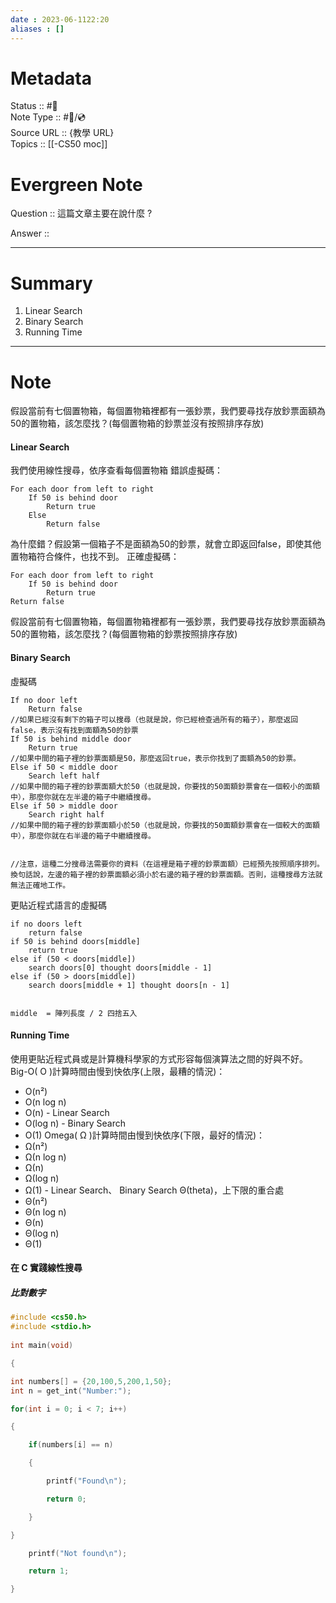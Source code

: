 ```yaml
---
date : 2023-06-1122:20
aliases : []
---
```

# Metadata
Status :: #🌱 <br>
Note Type :: #📨/💿 <br>
Source URL :: {教學 URL} <br>
Topics :: [[-CS50 moc]] <br>
# Evergreen Note

Question :: 這篇文章主要在說什麼 ?

Answer ::

---

# Summary 
1. Linear Search
2. Binary Search
3. Running Time
---

# Note
假設當前有七個置物箱，每個置物箱裡都有一張鈔票，我們要尋找存放鈔票面額為50的置物箱，該怎麼找？(每個置物箱的鈔票並沒有按照排序存放)
#### Linear Search
我們使用線性搜尋，依序查看每個置物箱
錯誤虛擬碼：
```
For each door from left to right 
	If 50 is behind door 
		Return true
	Else 
		Return false
```

為什麼錯？假設第一個箱子不是面額為50的鈔票，就會立即返回false，即使其他置物箱符合條件，也找不到。
正確虛擬碼：
```
For each door from left to right 
	If 50 is behind door 
		Return true
Return false

```

假設當前有七個置物箱，每個置物箱裡都有一張鈔票，我們要尋找存放鈔票面額為50的置物箱，該怎麼找？(每個置物箱的鈔票按照排序存放)
#### Binary Search
虛擬碼
```
If no door left 
	Return false 
//如果已經沒有剩下的箱子可以搜尋（也就是說，你已經檢查過所有的箱子），那麼返回false，表示沒有找到面額為50的鈔票
If 50 is behind middle door
	Return true
//如果中間的箱子裡的鈔票面額是50，那麼返回true，表示你找到了面額為50的鈔票。
Else if 50 < middle door
	Search left half
//如果中間的箱子裡的鈔票面額大於50（也就是說，你要找的50面額鈔票會在一個較小的面額中），那麼你就在左半邊的箱子中繼續搜尋。
Else if 50 > middle door
	Search right half
//如果中間的箱子裡的鈔票面額小於50（也就是說，你要找的50面額鈔票會在一個較大的面額中），那麼你就在右半邊的箱子中繼續搜尋。


//注意，這種二分搜尋法需要你的資料（在這裡是箱子裡的鈔票面額）已經預先按照順序排列。換句話說，左邊的箱子裡的鈔票面額必須小於右邊的箱子裡的鈔票面額。否則，這種搜尋方法就無法正確地工作。
```
更貼近程式語言的虛擬碼
```
if no doors left
	return false
if 50 is behind doors[middle]
	return true
else if (50 < doors[middle])
	search doors[0] thought doors[middle - 1]
else if (50 > doors[middle])
	search doors[middle + 1] thought doors[n - 1]


middle  = 陣列長度 / 2 四捨五入
```

#### Running Time
使用更貼近程式員或是計算機科學家的方式形容每個演算法之間的好與不好。
Big-O( Ο )計算時間由慢到快依序(上限，最糟的情況)：
- O(n²)
- O(n log n)
- O(n) - Linear Search
- O(log n) - Binary Search
- O(1)
Omega( Ω )計算時間由慢到快依序(下限，最好的情況)：
- Ω(n²)
- Ω(n log n)
- Ω(n) 
- Ω(log n)
- Ω(1) - Linear Search、 Binary Search
Θ(theta)，上下限的重合處
- Θ(n²)
- Θ(n log n)
- Θ(n) 
- Θ(log n)
- Θ(1)

#### 在 C 實踐線性搜尋
##### 比對數字
```c
#include <cs50.h>
#include <stdio.h>
 
int main(void)

{

int numbers[] = {20,100,5,200,1,50};
int n = get_int("Number:");

for(int i = 0; i < 7; i++)

{

	if(numbers[i] == n)

	{

		printf("Found\n");

		return 0;

	}

}

	printf("Not found\n");

	return 1;

}
```